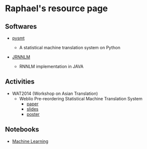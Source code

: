 Raphael's resource page
===

Softwares
---
- [pysmt](/pysmt.md)
  - A statistical machine translation system on Python

- [JRNNLM](/jrnnlm.md)
  - RNNLM implementation in JAVA

Activities
---
- WAT2014 (Workshop on Asian Translation)
	- Weblio Pre-reordering Statistical Machine Translation System
		- [paper](/wat2014/wat2014.paper.shu.pdf)
		- [slides](/wat2014/wat2014.slides.shu.pdf)
		- [poster](/wat2014/wat2014.poster.shu.pdf)

Notebooks
---
- [Machine Learning](/MachineLearning.md)


